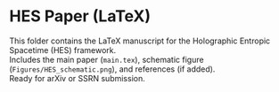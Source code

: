 # HES Paper (LaTeX)

This folder contains the LaTeX manuscript for the Holographic Entropic Spacetime (HES) framework.  
Includes the main paper (`main.tex`), schematic figure (`Figures/HES_schematic.png`), and references (if added).  
Ready for arXiv or SSRN submission.

